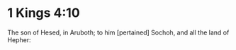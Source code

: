 # 1 Kings 4:10

The son of Hesed, in Aruboth; to him [pertained] Sochoh, and all the land of Hepher: